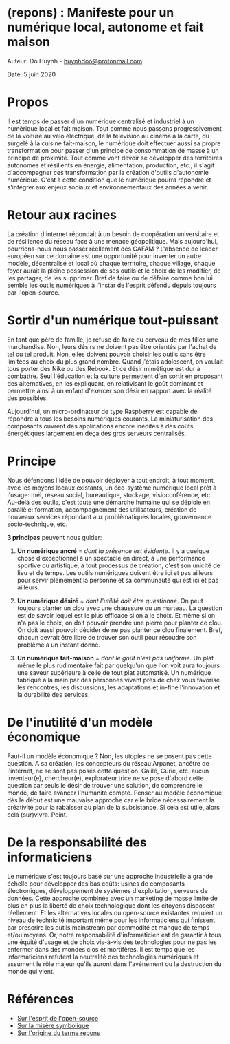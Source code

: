 # (repons) : Manifeste pour un numérique local, autonome et fait maison

Auteur: Do Huynh - huynhdoo@protonmail.com

Date: 5 juin 2020

# Propos
Il est temps de passer d'un numérique centralisé et industriel à un numérique local et fait maison. Tout comme nous passons progressivement de la voiture au vélo électrique, de la télévision au cinéma à la carte, du surgelé à la cuisine fait-maison, le numérique doit effectuer aussi sa propre transformation pour passer d'un principe de consommation de masse à un principe de proximité. Tout comme vont devoir se développer des territoires autonomes et résilients en énergie, alimentation, production, etc., il s'agit d'accompagner ces transformation par la création d'outils d'autonomie numérique. C'est à cette condition que le numérique pourra répondre et s'intégrer aux enjeux sociaux et environnementaux des années à venir.

# Retour aux racines
La création d'internet répondait à un besoin de coopération universitaire et de résilience du réseau face à une menace géopolitique. Mais aujourd'hui, pourrions-nous nous passer réellement des GAFAM ? L'absence de leader européen sur ce domaine est une opportunité pour inventer un autre modèle, décentralisé et local où chaque territoire, chaque village, chaque foyer aurait la pleine possession de ses outils et le choix de les modifier, de les partager, de les supprimer. Bref de faire ou de défaire comme bon lui semble les outils numériques à l'instar de l'esprit défendu depuis toujours par l'open-source. 

# Sortir d'un numérique tout-puissant
En tant que père de famille, je refuse de faire du cerveau de mes filles une marchandise. Non, leurs désirs ne doivent pas être orientés par l'achat de tel ou tel produit. Non, elles doivent pouvoir choisir les outils sans être limitées au choix du plus grand nombre. Quand j'étais adolescent, on voulait tous porter des Nike ou des Rebook. Et ce désir mimétique est dur à combattre. Seul l'éducation et la culture permettent d'en sortir en proposant des alternatives, en les expliquant, en relativisant le goût dominant et permettre ainsi à un enfant d'exercer son désir en rapport avec la réalité des possibles.

Aujourd'hui, un micro-ordinateur de type Raspberry est capable de répondre à tous les besoins numériques courants. La miniaturisation des composants ouvrent des applications encore inédites à des coûts énergétiques largement en deça des gros serveurs centralisés.

# Principe
Nous défendons l'idée de pouvoir déployer à tout endroit, à tout moment, avec les moyens locaux existants, un éco-système numérique local prêt à l'usage: mél, réseau social, bureautique, stockage, visioconférence, etc. Au-delà des outils, c'est toute une démarche humaine qui se déploie en parallèle: formation, accompagnement des utilisateurs, création de nouveaux services répondant aux problèmatiques locales, gouvernance socio-technique, etc.

**3 principes** peuvent nous guider:
1. **Un numérique ancré** = *dont la présence est évidente*. Il y a quelque chose d'exceptionnel à un spectacle en direct, à une performance sportive ou artistique, à tout processus de création, c'est son unicité de lieu et de temps. Les outils numériques doivent être ici et pas ailleurs pour servir pleinement la personne et sa communauté qui est ici et pas ailleurs.

2. **Un numérique désiré** = *dont l'utilité doit être questionné*. On peut toujours planter un clou avec une chaussure ou un marteau. La question est de savoir lequel est le plus efficace si on a le choix. Et même si on n'a pas le choix, on doit pouvoir prendre une pierre pour planter ce clou. On doit aussi pouvoir décider de ne pas planter ce clou finalement. Bref, chacun devrait être libre de trouver son outil pour résoudre son problème à un instant donné.

3. **Un numérique fait-maison** = *dont le goût n'est pas uniforme*. Un plat même le plus rudimentaire fait par quelqu'un que l'on voit aura toujours une saveur supérieure à celle de tout plat automatisé. Un numérique fabriqué à la main par des personnes vivant près de chez vous favorise les rencontres, les discussions, les adaptations et in-fine l'innovation et la durabilité des services.

# De l'inutilité d'un modèle économique
Faut-il un modèle économique ? Non, les utopies ne se posent pas cette question. A sa création, les concepteurs du réseau Arpanet, ancêtre de l'internet, ne se sont pas posés cette question. Galilé, Curie, etc. aucun inventeur(e), chercheur(e), explorateur.trice ne se pose d'abord cette question car seuls le désir de trouver une solution, de comprendre le monde, de faire avancer l'humanité compte. Penser au modèle économique dès le début est une mauvaise approche car elle bride nécessairement la créativité pour la rabaisser au plan de la subsistance. Si cela est utile, alors cela (sur)vivra. Point.

# De la responsabilité des informaticiens
Le numérique s'est toujours basé sur une approche industrielle à grande échelle pour développer des bas coûts: usines de composants électroniques, développement de systèmes d'exploitation, serveurs de données. Cette approche combinée avec un marketing de masse limite de plus en plus la liberté de choix technologique dont les citoyens disposent réellement. Et les alternatives locales ou open-source existantes requiert un niveau de technicité important même pour les informaticiens qui finissent par prescrire les outils mainstream par commodité et manque de temps et/ou moyens. Or, notre responsabilité d'informaticien est de garantir à tous une équité d'usage et de choix vis-à-vis des technologies pour ne pas les enfermer dans des mondes clos et mortifères. Il est temps que les informaticiens refutent la neutralité des technologies numériques et assument le rôle majeur qu'ils auront dans l'avénement ou la destruction du monde qui vient.

# Références
- [Sur l'esprit de l'open-source](https://wptavern.com/linus-torvalds-explains-how-open-source-led-to-the-success-of-linux)
- [Sur la misère symbolique](http://arsindustrialis.org/mis%C3%A8re-symbolique#:~:text=La%20mis%C3%A8re%20symbolique%20est%20la,et%20de%20la%20vie%20sensible.)
- [Sur l'origine du terme repons](https://fr.wikipedia.org/wiki/R%C3%A9pons)
